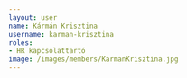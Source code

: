 ```yaml
---
layout: user
name: Kármán Krisztina
username: karman-krisztina
roles:
- HR kapcsolattartó
image: /images/members/KarmanKrisztina.jpg
---
```

